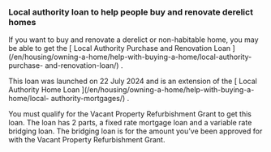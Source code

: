 ###  **Local authority loan to help people buy and renovate derelict homes**

If you want to buy and renovate a derelict or non-habitable home, you may be
able to get the [ Local Authority Purchase and Renovation Loan
](/en/housing/owning-a-home/help-with-buying-a-home/local-authority-purchase-
and-renovation-loan/) .

This loan was launched on 22 July 2024 and is an extension of the [ Local
Authority Home Loan ](/en/housing/owning-a-home/help-with-buying-a-home/local-
authority-mortgages/) .

You must qualify for the Vacant Property Refurbishment Grant to get this loan.
The loan has 2 parts, a fixed rate mortgage loan and a variable rate bridging
loan. The bridging loan is for the amount you’ve been approved for with the
Vacant Property Refurbishment Grant.
